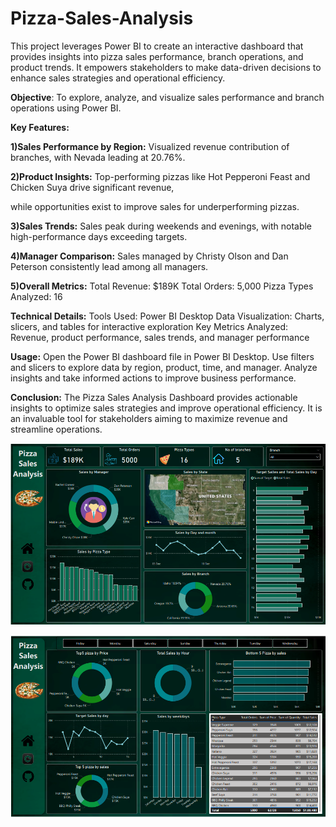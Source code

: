 # Pizza-Sales-Analysis
This project leverages Power BI to create an interactive dashboard that provides insights into pizza sales performance, branch operations, and product trends. 
It empowers stakeholders to make data-driven decisions to enhance sales strategies and operational efficiency.

**Objective**: To explore, analyze, and visualize sales performance and branch operations using Power BI.

**Key Features:**

**1)Sales Performance by Region:**
Visualized revenue contribution of branches, 
with Nevada leading at 20.76%.

**2)Product Insights:**
Top-performing pizzas like Hot Pepperoni Feast and Chicken Suya drive significant revenue,

while opportunities exist to improve sales for underperforming pizzas.

**3)Sales Trends:**
Sales peak during weekends and evenings, 
with notable high-performance days exceeding targets.

**4)Manager Comparison:**
Sales managed by Christy Olson and Dan
Peterson consistently lead among all managers.

**5)Overall Metrics:**
Total Revenue: $189K
Total Orders: 5,000
Pizza Types Analyzed: 16


**Technical Details:**
Tools Used: Power BI Desktop
Data Visualization: Charts, slicers, and tables for interactive exploration
Key Metrics Analyzed: Revenue, product performance, sales trends, and manager performance


**Usage:**
Open the Power BI dashboard file in Power BI Desktop.
Use filters and slicers to explore data by region, product, time, and manager.
Analyze insights and take informed actions to improve business performance.


**Conclusion:**
The Pizza Sales Analysis Dashboard provides actionable insights to optimize sales strategies and improve operational efficiency.
It is an invaluable tool for stakeholders aiming to maximize revenue and streamline operations.







![Dashboard1](Images/Dashboard1.png)



![Dashboard2](Images/Dashboard2.png)


